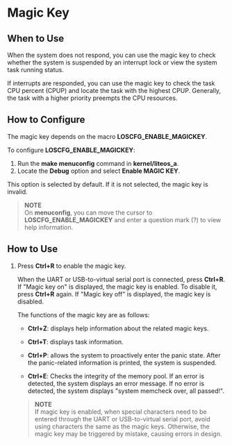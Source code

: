 # Magic Key


## When to Use

When the system does not respond, you can use the magic key to check whether the system is suspended by an interrupt lock or view the system task running status.

If interrupts are responded, you can use the magic key to check the task CPU percent (CPUP) and locate the task with the highest CPUP. Generally, the task with a higher priority preempts the CPU resources.


## How to Configure

The magic key depends on the macro **LOSCFG_ENABLE_MAGICKEY**. 

To configure **LOSCFG_ENABLE_MAGICKEY**: 

1. Run the **make menuconfig** command in **kernel/liteos_a**. 
2. Locate the **Debug** option and select **Enable MAGIC KEY**.

This option is selected by default. If it is not selected, the magic key is invalid.

> **NOTE**<br>
> On **menuconfig**, you can move the cursor to **LOSCFG_ENABLE_MAGICKEY** and enter a question mark (?) to view help information.

## How to Use

1. Press **Ctrl+R** to enable the magic key.

   When the UART or USB-to-virtual serial port is connected, press **Ctrl+R**. If "Magic key on" is displayed, the magic key is enabled. To disable it, press **Ctrl+R** again. If "Magic key off" is displayed, the magic key is disabled.

   The functions of the magic key are as follows:

   - **Ctrl+Z**: displays help information about the related magic keys.

   - **Ctrl+T**: displays task information.

   - **Ctrl+P**: allows the system to proactively enter the panic state. After the panic-related information is printed, the system is suspended.

   - **Ctrl+E**: Checks the integrity of the memory pool. If an error is detected, the system displays an error message. If no error is detected, the system displays "system memcheck over, all passed!".
   
   > **NOTE**<br>
   > If magic key is enabled, when special characters need to be entered through the UART or USB-to-virtual serial port, avoid using characters the same as the magic keys. Otherwise, the magic key may be triggered by mistake, causing errors in design.
